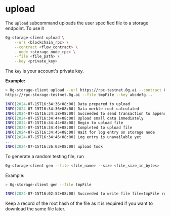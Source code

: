 # upload

The `upload` subcommand uploads the user specified file to a storage endpoint. To use it

```bash
0g-storage-client upload \
    --url <blockchain_rpc> \
    --contract <flow_contract> \
    --node <storage_node_rpc> \
    --file <file_path> \
    --key <private_key>
```

The `key` is your account's private key.

**Example:**

```bash
> 0g-storage-client upload --url https://rpc-testnet.0g.ai --contract 0x8873cc79c5b3b5666535C825205C9a128B1D75F1 --node 	
https://rpc-storage-testnet.0g.ai --file tmpFile --key abcdefg...

INFO[2024-07-15T16:34:36+08:00] Data prepared to upload                       chunks=2 segments=1 size=316
INFO[2024-07-15T16:34:36+08:00] Data merkle root calculated                   root=0x1623b89521bbdde2856fa341fa9e466995f79f9e0b5f0190278b04b64cc3fd5f
INFO[2024-07-15T16:34:38+08:00] Succeeded to send transaction to append log entry  hash=0x859567b0ec2e49ef5251b6fa83841186d9654c87fe95d32e549112761031007f
INFO[2024-07-15T16:34:44+08:00] Upload small data immediately                
INFO[2024-07-15T16:34:44+08:00] Begin to upload file                          nodeNum=1 segNum=1
INFO[2024-07-15T16:34:45+08:00] Completed to upload file                      duration=675.419503ms segNum=1
INFO[2024-07-15T16:34:45+08:00] Wait for log entry on storage node            finality=false root=0x1623b89521bbdde2856fa341fa9e466995f79f9e0b5f0190278b04b64cc3fd5f
INFO[2024-07-15T16:34:46+08:00] Log entry is unavailable yet                 
...              
INFO[2024-07-15T16:36:03+08:00] upload took                                   duration=1m26.841773783s
```

To generate a random testing file, run

```bash
0g-storage-client gen --file <file_name> --size <file_size_in_bytes>
```

Example:

```bash
> 0g-storage-client gen --file tmpFile

INFO[2024-07-15T16:02:52+08:00] Succeeded to write file file=tmpFile root=0x1623b89521bbdde2856fa341fa9e466995f79f9e0b5f0190278b04b64cc3fd5f
```

Keep a record of the root hash of the file as it is required if you want to download the same file later.
